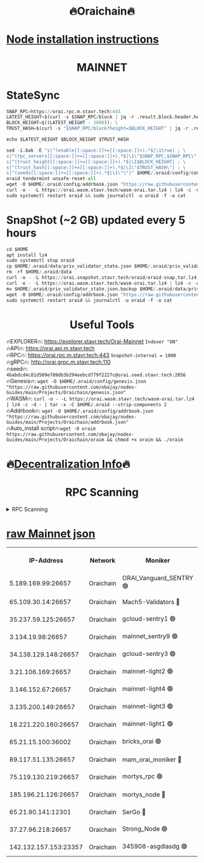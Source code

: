 <h1 align="center"> 🔥Oraichain🔥</h1>

[Node installation instructions](https://github.com/obajay/nodes-Guides/tree/main/Projects/Oraichain)
=
<h1 align="center"> MAINNET</h1>

# StateSync
```python
SNAP_RPC=https://orai.rpc.m.stavr.tech:443
LATEST_HEIGHT=$(curl -s $SNAP_RPC/block | jq -r .result.block.header.height); \
BLOCK_HEIGHT=$((LATEST_HEIGHT - 1000)); \
TRUST_HASH=$(curl -s "$SNAP_RPC/block?height=$BLOCK_HEIGHT" | jq -r .result.block_id.hash)

echo $LATEST_HEIGHT $BLOCK_HEIGHT $TRUST_HASH

sed -i.bak -E "s|^(enable[[:space:]]+=[[:space:]]+).*$|\1true| ; \
s|^(rpc_servers[[:space:]]+=[[:space:]]+).*$|\1\"$SNAP_RPC,$SNAP_RPC\"| ; \
s|^(trust_height[[:space:]]+=[[:space:]]+).*$|\1$BLOCK_HEIGHT| ; \
s|^(trust_hash[[:space:]]+=[[:space:]]+).*$|\1\"$TRUST_HASH\"| ; \
s|^(seeds[[:space:]]+=[[:space:]]+).*$|\1\"\"|" $HOME/.oraid/config/config.toml
oraid tendermint unsafe-reset-all
wget -O $HOME/.oraid/config/addrbook.json "https://raw.githubusercontent.com/obajay/nodes-Guides/main/Projects/Oraichain/addrbook.json"
curl -o - -L https://orai.wasm.stavr.tech/wasm-orai.tar.lz4 | lz4 -c -d - | tar -x -C $HOME/.oraid --strip-components 2
sudo systemctl restart oraid && sudo journalctl -u oraid -f -o cat
```
# SnapShot (~2 GB) updated every 5 hours
```python
cd $HOME
apt install lz4
sudo systemctl stop oraid
cp $HOME/.oraid/data/priv_validator_state.json $HOME/.oraid/priv_validator_state.json.backup
rm -rf $HOME/.oraid/data
curl -o - -L https://orai.snapshot.stavr.tech/oraid/oraid-snap.tar.lz4 | lz4 -c -d - | tar -x -C $HOME/.oraid --strip-components 2
curl -o - -L https://orai.wasm.stavr.tech/wasm-orai.tar.lz4 | lz4 -c -d - | tar -x -C $HOME/.oraid --strip-components 2
mv $HOME/.oraid/priv_validator_state.json.backup $HOME/.oraid/data/priv_validator_state.json
wget -O $HOME/.oraid/config/addrbook.json "https://raw.githubusercontent.com/obajay/nodes-Guides/main/Projects/Oraichain/addrbook.json"
sudo systemctl restart oraid && journalctl -u oraid -f -o cat
```

 <h1 align="center"> Useful Tools</h1>

🔥EXPLORER🔥:     https://explorer.stavr.tech/Orai-Mainnet        `Indexer "ON"` \
🔥API🔥:          https://orai.api.m.stavr.tech \
🔥RPC🔥:          https://orai.rpc.m.stavr.tech:443              `Snapshot-interval = 1000` \
🔥gRPC🔥:         http://orai.grpc.m.stavr.tech:110 \
🔥seed🔥:      `4babdcd4c81d589e789db3b294eebcd779f2227c@orai.seed.stavr.tech:2056` \
🔥Genesis🔥:   `wget -O $HOME/.oraid/config/genesis.json "https://raw.githubusercontent.com/obajay/nodes-Guides/main/Projects/Oraichain/genesis.json"` \
🔥WASM🔥:      `curl -o - -L https://orai.wasm.stavr.tech/wasm-orai.tar.lz4 | lz4 -c -d - | tar -x -C $HOME/.oraid --strip-components 2` \
🔥Addrbook🔥:  `wget -O $HOME/.oraid/config/addrbook.json "https://raw.githubusercontent.com/obajay/nodes-Guides/main/Projects/Oraichain/addrbook.json"` \
🔥Auto_install script🔥:`wget -O oraim https://raw.githubusercontent.com/obajay/nodes-Guides/main/Projects/Oraichain/oraim && chmod +x oraim && ./oraim`

🔥[Decentralization Info](https://github.com/obajay/StateSync-snapshots/tree/main/Projects/Oraichain/Decentralization)🔥
=
<h1 align="center"> RPC Scanning</h1>

<details>
<summary>RPC Scanning</summary>

<h2 align="center"> We scan nodes in real time every 4 hours. And we provide the final result of RPC endpoints.
We cannot influence the operation of these nodes in any way. </h2>


```python
If Voting Power is higher than 0 --> then the Node is a validator of the network and may be subject to attack and be a potential threat to the chain.
```
```python
We marked such validators with a red symbol
```

</details>

[raw Mainnet json](https://rpc-check.oraim.stavr.tech/oraim/rpc-oraim-result.json)
=


<table><tr><th>IP-Address</th><th>Network</th><th>Moniker</th><th>Latest Block Height</th><th>Earliest Block Height</th><th>Catching Up</th><th>Tx Index</th><th>Voting Power</th><th>Scan Time</th></tr><tr><td>5.189.169.99:26657</td><td>Oraichain</td><td>ORAI_Vanguard_SENTRY 🟢</td><td>16173465</td><td>0</td><td>False</td><td>on</td><td>0</td><td>2024-03-12T10:02:28.009290179UTC</td></tr><tr><td>65.109.30.14:26657</td><td>Oraichain</td><td>Mach5-Validators 🔴</td><td>16173475</td><td>0</td><td>False</td><td>off</td><td>644</td><td>2024-03-12T10:03:27.472240163UTC</td></tr><tr><td>35.237.59.125:26657</td><td>Oraichain</td><td>gcloud-sentry1 🟢</td><td>16173465</td><td>1</td><td>False</td><td>on</td><td>0</td><td>2024-03-12T10:02:25.222345029UTC</td></tr><tr><td>3.134.19.98:26657</td><td>Oraichain</td><td>mainnet_sentry9 🟢</td><td>16173471</td><td>1</td><td>False</td><td>on</td><td>0</td><td>2024-03-12T10:03:00.450734854UTC</td></tr><tr><td>34.138.129.148:26657</td><td>Oraichain</td><td>gcloud-sentry3 🟢</td><td>16173473</td><td>1</td><td>False</td><td>on</td><td>0</td><td>2024-03-12T10:03:15.398715354UTC</td></tr><tr><td>3.21.106.169:26657</td><td>Oraichain</td><td>mainnet-light2 🟢</td><td>16173469</td><td>15275144</td><td>False</td><td>on</td><td>0</td><td>2024-03-12T10:02:51.366690789UTC</td></tr><tr><td>3.146.152.67:26657</td><td>Oraichain</td><td>mainnet-light4 🟢</td><td>16173471</td><td>15275144</td><td>False</td><td>on</td><td>0</td><td>2024-03-12T10:03:03.181683293UTC</td></tr><tr><td>3.135.200.149:26657</td><td>Oraichain</td><td>mainnet-light3 🟢</td><td>16173472</td><td>15275144</td><td>False</td><td>on</td><td>0</td><td>2024-03-12T10:03:07.925303770UTC</td></tr><tr><td>18.221.220.160:26657</td><td>Oraichain</td><td>mainnet-light1 🟢</td><td>16173473</td><td>15643601</td><td>False</td><td>on</td><td>0</td><td>2024-03-12T10:03:12.653924902UTC</td></tr><tr><td>65.21.15.100:36002</td><td>Oraichain</td><td>bricks_orai 🟢</td><td>16173476</td><td>15848470</td><td>False</td><td>on</td><td>0</td><td>2024-03-12T10:03:32.078130743UTC</td></tr><tr><td>89.117.51.135:26657</td><td>Oraichain</td><td>mam_orai_moniker 🔴</td><td>16173464</td><td>15951001</td><td>False</td><td>on</td><td>5</td><td>2024-03-12T10:02:25.581800560UTC</td></tr><tr><td>75.119.130.219:26657</td><td>Oraichain</td><td>mortys_rpc 🟢</td><td>16173474</td><td>15960001</td><td>False</td><td>on</td><td>0</td><td>2024-03-12T10:03:22.858793920UTC</td></tr><tr><td>185.196.21.126:26657</td><td>Oraichain</td><td>mortys_node 🔴</td><td>16173465</td><td>16058801</td><td>False</td><td>on</td><td>168391</td><td>2024-03-12T10:02:28.294157267UTC</td></tr><tr><td>65.21.90.141:12301</td><td>Oraichain</td><td>SerGo 🔴</td><td>16173474</td><td>16073474</td><td>False</td><td>off</td><td>1</td><td>2024-03-12T10:03:19.853468897UTC</td></tr><tr><td>37.27.96.218:26657</td><td>Oraichain</td><td>Strong_Node 🟢</td><td>16173477</td><td>16086201</td><td>False</td><td>on</td><td>0</td><td>2024-03-12T10:03:36.515116158UTC</td></tr><tr><td>142.132.157.153:23357</td><td>Oraichain</td><td>345908-asgdlasdg 🟢</td><td>16173470</td><td>16103383</td><td>False</td><td>on</td><td>0</td><td>2024-03-12T10:02:59.781125163UTC</td></tr></table>
